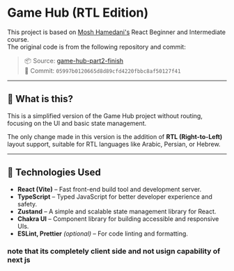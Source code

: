 # Game Hub (RTL Edition)

This project is based on [Mosh Hamedani's](https://codewithmosh.com/) React Beginner and Intermediate course.  
The original code is from the following repository and commit:

> 📦 Source: [game-hub-part2-finish](https://github.com/mosh-hamedani/game-hub-part2-finish/)  
> 🔗 Commit: `05997b0120665d8d89cfd4220fbbc8af50127f41`

---

## 🧠 What is this?

This is a simplified version of the Game Hub project without routing, focusing on the UI and basic state management.

The only change made in this version is the addition of **RTL (Right-to-Left)** layout support, suitable for RTL languages like Arabic, Persian, or Hebrew.

---


## 🧩 Technologies Used

- **React (Vite)** – Fast front-end build tool and development server.
- **TypeScript** – Typed JavaScript for better developer experience and safety.
- **Zustand** – A simple and scalable state management library for React.
- **Chakra UI** – Component library for building accessible and responsive UIs.
- **ESLint, Prettier** *(optional)* – For code linting and formatting.


### note that its completely client side and not usign capability of next js 